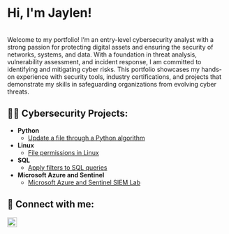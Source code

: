 <h1>Hi, I'm Jaylen!</h1>
<br/>Welcome to my portfolio! I’m an entry-level cybersecurity analyst with a strong passion for protecting digital assets and ensuring the security of networks, systems, and data. With a foundation in threat analysis, vulnerability assessment, and incident response, I am committed to identifying and mitigating cyber risks. This portfolio showcases my hands-on experience with security tools, industry certifications, and projects that demonstrate my skills in safeguarding organizations from evolving cyber threats.<br>
<h2>👨‍💻 Cybersecurity Projects:</h2>

- <b>Python</b>
  - [Update a file through a Python algorithm](https://github.com/jaylenfalcon/ActiveDirectoryLab/tree/main)
- <b>Linux</b>
  - [File permissions in Linux](https://github.com/jaylenfalcon/FilePermissionLinux)
- <b>SQL</b>
  - [Apply filters to SQL queries](https://github.com/joshmadakor1/Sentinel-Lab)
- <b>Microsoft Azure and Sentinel</b>
  - [Microsoft Azure and Sentinel SIEM Lab](https://github.com/jaylenfalcon/AzureSIEMLab)

<h2> 🤳 Connect with me:</h2>

[<img align="left" alt="JoshMadakor | LinkedIn" width="22px" src="https://cdn.jsdelivr.net/npm/simple-icons@v3/icons/linkedin.svg" />][linkedin]

[linkedin]: https://linkedin.com/in/jaylenfalcon

<!--
**joshmadakor1/joshmadakor1** is a ✨ _special_ ✨ repository because its `README.md` (this file) appears on your GitHub profile.

Here are some ideas to get you started:

- 🔭 I’m currently working on ...
- 🌱 I’m currently learning ...
- 👯 I’m looking to collaborate on ...
- 🤔 I’m looking for help with ...
- 💬 Ask me about ...
- 📫 How to reach me: ...
- 😄 Pronouns: ...
- ⚡ Fun fact: ...
-->
